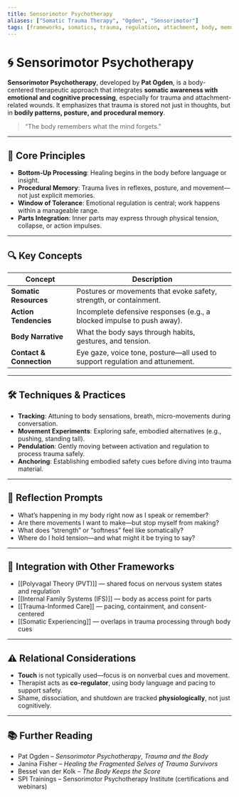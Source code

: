 ```yaml
---
title: Sensorimotor Psychotherapy
aliases: ["Somatic Trauma Therapy", "Ogden", "Sensorimotor"]
tags: [frameworks, somatics, trauma, regulation, attachment, body, memory]
---
```


<!-- @format -->

# 🌀 Sensorimotor Psychotherapy

**Sensorimotor Psychotherapy**, developed by **Pat Ogden**, is a body-centered therapeutic approach that integrates **somatic awareness with emotional and cognitive processing**, especially for trauma and attachment-related wounds. It emphasizes that trauma is stored not just in thoughts, but in **bodily patterns, posture, and procedural memory**.

> “The body remembers what the mind forgets.”

---

## 🧠 Core Principles

- **Bottom-Up Processing**: Healing begins in the body before language or insight.
- **Procedural Memory**: Trauma lives in reflexes, posture, and movement—not just explicit memories.
- **Window of Tolerance**: Emotional regulation is central; work happens within a manageable range.
- **Parts Integration**: Inner parts may express through physical tension, collapse, or action impulses.

---

## 🔍 Key Concepts

| Concept                  | Description                                                                  |
| ------------------------ | ---------------------------------------------------------------------------- |
| **Somatic Resources**    | Postures or movements that evoke safety, strength, or containment.           |
| **Action Tendencies**    | Incomplete defensive responses (e.g., a blocked impulse to push away).       |
| **Body Narrative**       | What the body says through habits, gestures, and tension.                    |
| **Contact & Connection** | Eye gaze, voice tone, posture—all used to support regulation and attunement. |

---

## 🛠 Techniques & Practices

- **Tracking**: Attuning to body sensations, breath, micro-movements during conversation.
- **Movement Experiments**: Exploring safe, embodied alternatives (e.g., pushing, standing tall).
- **Pendulation**: Gently moving between activation and regulation to process trauma safely.
- **Anchoring**: Establishing embodied safety cues before diving into trauma material.

---

## 💬 Reflection Prompts

- What’s happening in my body right now as I speak or remember?
- Are there movements I want to make—but stop myself from making?
- What does “strength” or “softness” feel like somatically?
- Where do I hold tension—and what might it be trying to say?

---

## 🔄 Integration with Other Frameworks

- [[Polyvagal Theory (PVT)]] — shared focus on nervous system states and regulation
- [[Internal Family Systems (IFS)]] — body as access point for parts
- [[Trauma-Informed Care]] — pacing, containment, and consent-centered
- [[Somatic Experiencing]] — overlaps in trauma processing through body cues

---

## ⚠️ Relational Considerations

- **Touch** is not typically used—focus is on nonverbal cues and movement.
- Therapist acts as **co-regulator**, using body language and pacing to support safety.
- Shame, dissociation, and shutdown are tracked **physiologically**, not just cognitively.

---

## 📚 Further Reading

- Pat Ogden – _Sensorimotor Psychotherapy_, _Trauma and the Body_
- Janina Fisher – _Healing the Fragmented Selves of Trauma Survivors_
- Bessel van der Kolk – _The Body Keeps the Score_
- SPI Trainings – Sensorimotor Psychotherapy Institute (certifications and webinars)
